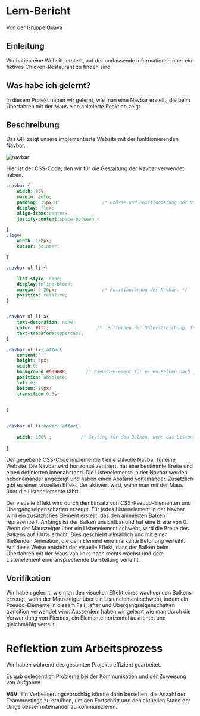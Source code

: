 # Lern-Bericht

Von der Gruppe Guava 

## Einleitung

Wir haben eine Website erstellt, auf der umfassende Informationen über ein fiktives Chicken-Restaurant zu finden sind.

## Was habe ich gelernt?

In diesem Projekt haben wir gelernt, wie man eine Navbar erstellt, die beim Überfahren mit der Maus eine animierte Reaktion zeigt.

## Beschreibung

Das GIF zeigt unsere implementierte Website mit der funktionierenden Navbar.

![navbar](https://github.com/HeliumxD/La-1600-Guava/assets/111046337/50699476-3a5d-4581-96dc-59c1f9dec028)



Hier ist der CSS-Code, den wir für die Gestaltung der Navbar verwendet haben.

```css
.navbar {
    width: 85%;
    margin: auto;               
    padding: 35px 0;                /* Grösse und Positionierung der Navbar definieren.*/
    display: flex;
    align-items:center;
    justify-content:space-between ;

}
.logo{ 
    width: 120px;
    cursor: pointer;

}

.navbar ul li { 

    list-style: none;
    display:inline-block;       
    margin: 0 20px;                 /* Positionierung der Navbar. */
    position: relative;
}


.navbar ul li a{
    text-decoration: none;
    color: #fff;                  /*  Entfernen der Unterstreichung, Textfarbe auf Weiß, Text in Großbuchstaben umwandeln.*/
    text-transform:uppercase; 
}

.navbar ul li::after{
    content:'';
    height: 3px;
    width:0;
    background:#009688;       /* Pseudo-Element für einen Balken nach jedem Listenelement: Unsichtbarer Inhalt und zusätzlich ein Übergangseffekt von 0,5 Sekunden. */
    position: absolute;
    left:0;
    bottom:-10px;
    transition:0.5s;
    

}


.navbar ul li:hover::after{
                            
    width: 100% ;           /* Styling für den Balken, wenn das Listenelement beim Überfahren mit der Maus: Breite auf 100% setzen. */
    
}

``` 
Der gegebene CSS-Code implementiert eine stilvolle Navbar für eine Website. Die Navbar wird horizontal zentriert, hat eine bestimmte Breite und einen definierten Innenabstand. Die Listenelemente in der Navbar werden nebeneinander angezeigt und haben einen Abstand voneinander. Zusätzlich gibt es einen visuellen Effekt, der aktiviert wird, wenn man mit der Maus über die Listenelemente fährt.

Der visuelle Effekt wird durch den Einsatz von CSS-Pseudo-Elementen und Übergangseigenschaften erzeugt. Für jedes Listenelement in der Navbar wird ein zusätzliches Element erstellt, das den animierten Balken repräsentiert. Anfangs ist der Balken unsichtbar und hat eine Breite von 0.
Wenn der Mauszeiger über ein Listenelement schwebt, wird die Breite des Balkens auf 100% erhöht. Dies geschieht allmählich und mit einer fließenden Animation, die dem Element eine markante Betonung verleiht.
Auf diese Weise entsteht der visuelle Effekt, dass der Balken beim Überfahren mit der Maus von links nach rechts wächst und dem Listenelement eine ansprechende Darstellung verleiht.

## Verifikation

Wir haben gelernt, wie man den visuellen Effekt eines wachsenden Balkens erzeugt, wenn der Mauszeiger über ein Listenelement schwebt, indem ein Pseudo-Elemente in diesem Fall ::after und Übergangseigenschaften transition verwendet wird.
Ausserdem haben wir gelernt wie man durch die Verwendung von Flexbox, ein Elemente horizontal ausrichtet und gleichmäßig verteilt.

# Reflektion zum Arbeitsprozess

Wir haben während des gesamten Projekts effizient gearbeitet.

Es gab gelegentlich Probleme bei der Kommunikation und der Zuweisung von Aufgaben.

**VBV**: Ein Verbesserungsvorschlag könnte darin bestehen, die Anzahl der Teammeetings zu erhöhen, um den Fortschritt und den aktuellen Stand der Dinge besser miteinander zu kommunizieren.
